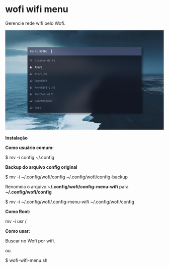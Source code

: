 # wofi wifi menu

Gerencie rede wifi pelo Wofi.

![Screenshot of wofi-wifi-menu](usr/share/doc/wofi-wifi/wofi-wifi-menu.png)


**Instalação**


**Como usuário comum:**

$ mv -i config ~/.config


**Backup do arquivo config original**

$ mv -i ~/.config/wofi/config ~/.config/wofi/config-backup

Renomeia o arquivo **~/.config/wofi/config-menu-wifi** para **~/.config/wofi/config**

$ mv -i ~/.config/wofi/.config-menu-wifi ~/.config/wofi/config


**Como Root:**

 mv -i usr /

**Como usar:**

Buscar no Wofi por wifi.

ou

$ wofi-wifi-menu.sh
